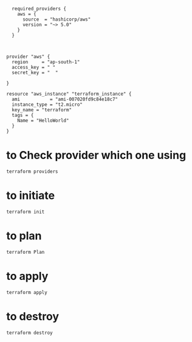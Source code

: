 ```
  required_providers {
    aws = {
      source  = "hashicorp/aws"
      version = "~> 5.0"
    }
  }



provider "aws" {
  region     = "ap-south-1"
  access_key = " "
  secret_key = "  "

}

resource "aws_instance" "terraform_instance" {
  ami           = "ami-007020fd9c84e18c7"
  instance_type = "t2.micro"
  key_name = "terraform"
  tags = {
    Name = "HelloWorld"
  }
}
```
# to Check provider which one using
```
terraform providers
```
# to initiate
```
terraform init
```
# to plan
```
terraform Plan
```
# to apply
```
terraform apply
```
# to destroy
```
terraform destroy
```
